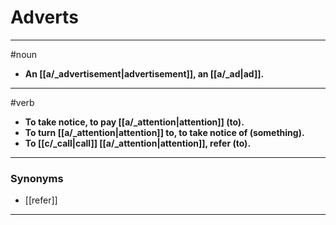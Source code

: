 # Adverts
---
#noun
- **An [[a/_advertisement|advertisement]], an [[a/_ad|ad]].**
---
#verb
- **To take notice, to pay [[a/_attention|attention]] (to).**
- **To turn [[a/_attention|attention]] to, to take notice of (something).**
- **To [[c/_call|call]] [[a/_attention|attention]], refer (to).**
---
### Synonyms
- [[refer]]
---
